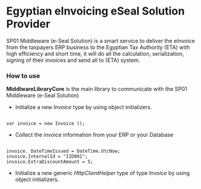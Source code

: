 # Egyptian eInvoicing eSeal Solution Provider

SP01 Middleware (e-Seal Solution) is a smart service to deliver the eInvoice from the taxpayers ERP business to the Egyptian Tax Authority (ETA) with high efficiency and short time, it will do all the calculation, serialization, signing of their invoices and send all to (ETA) system.

### How to use

**MiddlwareLibraryCore** is the main library to communicate with the SP01 Middleware (e-Seal Solution)

- Initialize a new _Invoice_ type by using object initializers.

```

var invoice = new Invoice ();

```

- Collect the invoice information from your ERP or your Database

```

invoice. DateTimeIssued = DateTime.UtcNow;
invoice.InternalId = "IID001";
invoice.ExtraDiscountAmount = 5;

```

- Initialize a new generic _HttpClientHelper_ type of type _Invoice_ by using object initializers.
